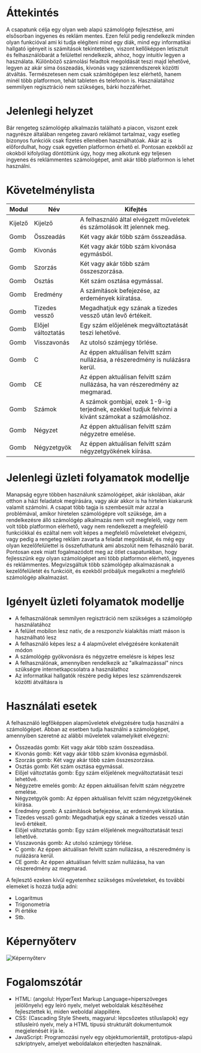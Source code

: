 # Áttekintés
A csapatunk célja egy olyan web alapú számológép fejlesztése, ami elsősorban ingyenes és reklám mentes. Ezen felül pedig rendelkezik minden olyan funkcióval ami ki tudja elégíteni mind egy diák, mind egy informatikai hallgató igényeit is számítások tekintetében, viszont kellőképpen letisztult és felhasználóbarát a felülettel rendelkezik, ahhoz, hogy intuitív legyen a használata. Különböző számolási feladtok megoldását teszi majd lehetővé, legyen az akár sima összeadás, kivonás vagy számrendszerek közötti átváltás. Természetesen nem csak számítógépen lesz elérhető, hanem minél több platformon, tehát tableten és telefonon is. Használatához semmilyen regisztráció nem szükséges, bárki hozzáférhet.

# Jelenlegi helyzet
Bár rengeteg számológép alkalmazás található a piacon, viszont ezek nagyrésze általában rengeteg zavaró reklámot tartalmaz, vagy esetleg bizonyos funkciók csak fizetés ellenében használhatóak. Akár az is előfordulhat, hogy csak egyetlen platformon érhető el. Pontosan ezekből az okokból kifolyólag döntöttünk úgy, hogy meg alkotunk egy teljesen ingyenes és reklámmentes számológépet, amit akár több platformon is lehet használni.

# Követelménylista
Modul | Név | Kifejtés
-|-|-
Kijelző | Kijelző | A felhasználó által elvégzett műveletek és számolások itt jelennek meg.
Gomb | Összeadás | Két vagy akár több szám összeadása.
Gomb | Kivonás | Két vagy akár több szám kivonása egymásból.
Gomb | Szorzás | Két vagy akár több szám összeszorzása.
Gomb | Osztás | Két szám osztása egymással.
Gomb | Eredmény | A számítások befejezése, az erdemények kiíratása.
Gomb | Tizedes vessző | Megadhatjuk egy szának a tizedes vessző után levő értékeit.
Gomb | Előjel változtatás | Egy szám előjelének megváltoztatását teszi lehetővé.
Gomb | Visszavonás | Az utolsó számjegy törlése.
Gomb | C | Az éppen aktuálisan felvitt szám nullázása, a részeredmény is nulázásra kerül.
Gomb | CE | Az éppen aktuálisan felvitt szám nullázása, ha van részeredmény az megmarad.
Gomb | Számok | A számok gombjai, ezek 1-9-ig terjednek, ezekkel tudjuk felvinni a kívánt számokat a számoláshoz.
Gomb | Négyzet | Az éppen aktuálisan felvitt szám négyzetre emelése.
Gomb | Négyzetgyök | Az éppen aktuálisan felvitt szám négyzetgyökének kiírása.

# Jelenlegi üzleti folyamatok modellje
Manapság egyre többen használunk számológépet, akár iskolában, akár otthon a házi feladatok megírására, vagy akár akkor is ha hirtelen kiakarunk valamit számolni. A csapat több tagja is szembesült már azzal a problémával, amikor hiretelen számológépre volt szüksége, ám a rendelkezésre álló számológép alkalmazás nem volt megfelelő, vagy nem volt több platformon elérhető, vagy nem rendelkezett a megfelelő funkciókkal és ezáltal nem volt képes a megfelelő műveleteket elvégezni, vagy pedig a rengeteg reklám zavarta a feladat megoldását, és még egy olyan kezelőfelülettel is összefuthatunk ami abszolút nem felhasználó barát. Pontosan ezek miatt fogalmazódott meg az ötlet csapatunkban, hogy fejlesszünk egy olyan számológépet ami több platformon elérhető, ingyenes és reklámmentes. Megvizsgáltuk több számológép alkalmazásnak a kezelőfelületét és funkcióit, és ezekből próbáljuk megalkotni a megfelelő számológép alkalmazást.

# Igényelt üzleti folyamatok modellje
 - A felhasználónak semmilyen regisztráció nem szükséges a számológép használatához
 - A felület mobilon lesz natív, de a reszponzív kialakítás miatt máson is használható lesz
 - A felhasználó képes lesz a 4 alapművelet elvégzésére konkatenált módon
 - A számológép gyökvonásra és négyzetre emelésre is képes lesz
 - A felhasználónak, amennyiben rendelkezik az "alkalmazással" nincs szükségre internetkapcsolatra a használathoz
 - Az informatikai hallgatók részére pedig képes lesz számrendszerek közötti átváltásra is


# Használati esetek

A felhasználó legfőképpen alapműveletek elvégzésére tudja használni a számológépet.
Abban az esetben tudja használni a számológépet, amennyiben szeretné az alábbi műveletek valamelyikét elvégezni:

- Összeadás gomb: Két vagy akár több szám összeadása. 
- Kivonás gomb: Két vagy akár több szám kivonása egymásból. 
- Szorzás gomb: Két vagy akár több szám összeszorzása.
- Osztás gomb: Két szám osztása egymással. 
- Előjel változtatás gomb: Egy szám előjelének megváltoztatását teszi lehetővé. 
- Négyzetre emelés gomb: Az éppen aktuálisan felvitt szám négyzetre emelése. 
- Négyzetgyök gomb: Az éppen aktuálisan felvitt szám négyzetgyökének kiírása.
- Eredmény gomb: A számítások befejezése, az erdemények kiíratása. 
- Tizedes vessző gomb: Megadhatjuk egy szának a tizedes vessző után levő értékeit. 
- Előjel változtatás gomb: Egy szám előjelének megváltoztatását teszi lehetővé. 
- Visszavonás gomb: Az utolsó számjegy törlése. 
- C gomb: Az éppen aktuálisan felvitt szám nullázása, a részeredmény is nulázásra kerül. 
- CE gomb: Az éppen aktuálisan felvitt szám nullázása, ha van részeredmény az megmarad.

A fejlesztő ezeken kívűl egyetemhez szükséges műveleteket, és további elemeket is hozzá tudja adni:

- Logaritmus
- Trigonometria
- Pi értéke
- Stb.

# Képernyőterv
![Képernyőterv](/Dokumentáció/Design.png)

# Fogalomszótár
 - HTML: (angolul: HyperText Markup Language=hiperszöveges jelölőnyelv) egy leíró nyelv, melyet weboldalak készítéséhez fejlesztettek ki, miden weboldal alappillére.
 - CSS: (Cascading Style Sheets, magyarul: lépcsőzetes stíluslapok)  egy stílusleíró nyelv, mely a HTML típusú strukturált dokumentumok megjelenését írja le.
 - JavaScript: Programozási nyelv egy objektumorientált, prototípus-alapú szkriptnyelv, amelyet weboldalakon elterjedten használnak.

